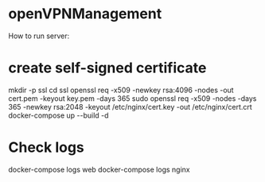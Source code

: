 # openVPNManagement
How to run server:
# create self-signed certificate
mkdir -p ssl
cd ssl
openssl req -x509 -newkey rsa:4096 -nodes -out cert.pem -keyout key.pem -days 365
sudo openssl req -x509 -nodes -days 365 -newkey rsa:2048 -keyout /etc/nginx/cert.key -out /etc/nginx/cert.crt
docker-compose up --build -d

# Check logs
docker-compose logs web
docker-compose logs nginx